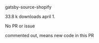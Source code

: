 gatsby-source-shopify

33.8 k downloads april 1.

No PR or issue

commented out, means new code in this PR

```js
```